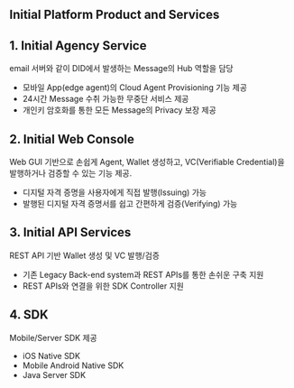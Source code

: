 <h2>Initial Platform Product and Services</h2>


## 1. Initial Agency Service
email 서버와 같이 DID에서 발생하는 Message의 Hub 역할을 담당

  - 모바일 App(edge agent)의 Cloud Agent Provisioning 기능 제공
  - 24시간 Message 수취 가능한 무중단 서비스 제공
  - 개인키 암호화를 통한 모든 Message의 Privacy 보장 제공 

## 2. Initial Web Console
Web GUI 기반으로 손쉽게 Agent, Wallet 생성하고, VC(Verifiable Credential)을 발행하거나 검증할 수 있는 기능 제공.  

  - 디지털 자격 증명을 사용자에게 직접 발행(Issuing) 가능
  - 발행된 디지털 자격 증명서를 쉽고 간편하게 검증(Verifying) 가능

## 3. Initial API Services
REST API 기반 Wallet 생성 및 VC 발행/검증
  
  - 기존 Legacy Back-end system과 REST APIs를 통한 손쉬운 구축 지원
  - REST APIs와 연결을 위한 SDK Controller 지원


## 4. SDK
Mobile/Server SDK 제공 

 - iOS Native SDK
 - Mobile Android Native SDK
 - Java Server SDK